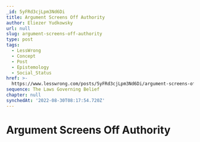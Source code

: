 ```yaml
---
_id: 5yFRd3cjLpm3Nd6Di
title: Argument Screens Off Authority
author: Eliezer Yudkowsky
url: null
slug: argument-screens-off-authority
type: post
tags:
  - LessWrong
  - Concept
  - Post
  - Epistemology
  - Social_Status
href: >-
  https://www.lesswrong.com/posts/5yFRd3cjLpm3Nd6Di/argument-screens-off-authority
sequence: The Laws Governing Belief
chapter: null
synchedAt: '2022-08-30T08:17:54.720Z'
---
```


# Argument Screens Off Authority
